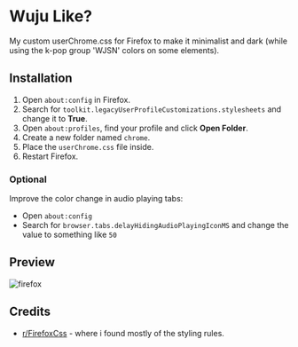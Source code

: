 # Wuju Like?
My custom userChrome.css for Firefox to make it minimalist and dark (while using the k-pop group 'WJSN' colors on some elements).

## Installation
1. Open `about:config` in Firefox. <br>
2. Search for `toolkit.legacyUserProfileCustomizations.stylesheets` and change it to **True**. <br>
3. Open `about:profiles`, find your profile and click **Open Folder**. <br>
4. Create a new folder named `chrome`.
5. Place the `userChrome.css` file inside.
6. Restart Firefox.

### Optional
Improve the color change in audio playing tabs:
+ Open `about:config`
+ Search for `browser.tabs.delayHidingAudioPlayingIconMS` and change the value to something like `50`

## Preview
![firefox](https://github.com/chrsjx/firefoxcss/assets/132371313/1f5742d0-208c-4bca-8a3b-741a1b5a18d7)

## Credits
* [r/FirefoxCss](https://www.reddit.com/r/FirefoxCSS/) - where i found mostly of the styling rules.
